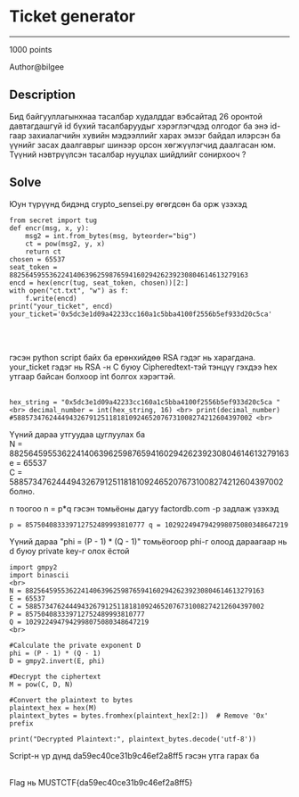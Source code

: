 # Ticket generator
*** 
1000 points

Author@bilgee

## Description
Бид байгууллагынхнаа тасалбар худалддаг вэбсайтад 26 оронтой давтагдашгүй id бүхий тасалбаруудыг хэрэглэгчдэд олгодог ба 
энэ id-гаар захиалагчийн хувийн мэдээллийг харах эмзэг байдал илэрсэн ба үүнийг засах даалгаврыг шинээр орсон хөгжүүлэгчид
даалгасан юм. Түүний нэвтрүүлсэн тасалбар нууцлах шийдлийг сонирхооч ?

## Solve
Юун түрүүнд бидэнд crypto_sensei.py өгөгдсөн ба орж үзэхэд

```
from secret import tug
def encr(msg, x, y): 
    msg2 = int.from_bytes(msg, byteorder="big")
    ct = pow(msg2, y, x) 
    return ct 
chosen = 65537 
seat_token = 882564595536224140639625987659416029426239230804614613279163 
encd = hex(encr(tug, seat_token, chosen))[2:] 
with open("ct.txt", "w") as f: 
    f.write(encd) 
print("your_ticket", encd) 
your_ticket='0x5dc3e1d09a42233cc160a1c5bba4100f2556b5ef933d20c5ca' 
```
<br><br>

гэсэн python script байх ба ерөнхийдөө RSA гэдэг нь харагдана.
your_ticket гэдэг нь RSA -н C буюу Cipheredtext-тэй тэнцүү гэхдээ hex утгаар байсан болхоор int болгох хэрэгтэй.
<br><br>

``
hex_string = "0x5dc3e1d09a42233cc160a1c5bba4100f2556b5ef933d20c5ca " <br>
decimal_number = int(hex_string, 16) <br>
print(decimal_number)  #588573476244494326791251181810924652076731008274212604397002 <br>
``
<br>

Үүний дараа утгуудаа цуглуулах ба <br>
N = 882564595536224140639625987659416029426239230804614613279163 <br>
e = 65537 <br>
C = 588573476244494326791251181810924652076731008274212604397002 болно. <br>

n тоогоо n = p*q гэсэн томьёоны дагуу factordb.com -р задлаж үзэхэд 
<br>

``
p = 857504083339712752489993810777
q = 1029224947942998075080348647219
``
<br>

Үүний дараа 
"phi = (P - 1) * (Q - 1)" томьёогоор phi-г олоод дараагаар нь d буюу private key-г олох ёстой 

```
import gmpy2
import binascii
<br>
N = 882564595536224140639625987659416029426239230804614613279163
E = 65537
C = 588573476244494326791251181810924652076731008274212604397002
P = 857504083339712752489993810777
Q = 1029224947942998075080348647219
<br>

#Calculate the private exponent D
phi = (P - 1) * (Q - 1)
D = gmpy2.invert(E, phi)

#Decrypt the ciphertext
M = pow(C, D, N)

#Convert the plaintext to bytes
plaintext_hex = hex(M)
plaintext_bytes = bytes.fromhex(plaintext_hex[2:])  # Remove '0x' prefix

print("Decrypted Plaintext:", plaintext_bytes.decode('utf-8'))

```
Script-н үр дүнд da59ec40ce31b9c46ef2a8ff5 гэсэн утга гарах ба 
<br>
<br>

Flag нь MUSTCTF{da59ec40ce31b9c46ef2a8ff5}





